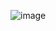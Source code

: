  ![image](https://github.com/aborinada/demoekzamen/assets/97913101/9cf6a7c6-c2f6-4779-b799-455af56ce99f)

